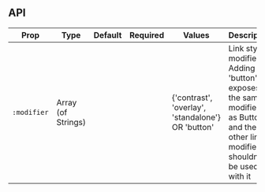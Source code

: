 ## API

| Prop | Type | Default | Required | Values | Description |
| --- | --- | --- | --- | --- | -- |
| `:modifier` | Array (of Strings) |  |  | {'contrast', 'overlay', 'standalone'} OR 'button' | Link style modifiers. Adding 'button' exposes the same modifiers as Button and the other link modifiers shouldn't be used with it |

